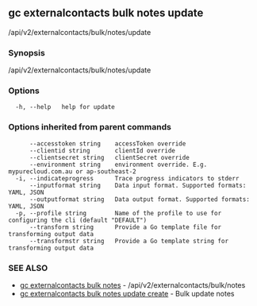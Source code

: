 ## gc externalcontacts bulk notes update

/api/v2/externalcontacts/bulk/notes/update

### Synopsis

/api/v2/externalcontacts/bulk/notes/update

### Options

```
  -h, --help   help for update
```

### Options inherited from parent commands

```
      --accesstoken string    accessToken override
      --clientid string       clientId override
      --clientsecret string   clientSecret override
      --environment string    environment override. E.g. mypurecloud.com.au or ap-southeast-2
  -i, --indicateprogress      Trace progress indicators to stderr
      --inputformat string    Data input format. Supported formats: YAML, JSON
      --outputformat string   Data output format. Supported formats: YAML, JSON
  -p, --profile string        Name of the profile to use for configuring the cli (default "DEFAULT")
      --transform string      Provide a Go template file for transforming output data
      --transformstr string   Provide a Go template string for transforming output data
```

### SEE ALSO

* [gc externalcontacts bulk notes](gc_externalcontacts_bulk_notes.html)	 - /api/v2/externalcontacts/bulk/notes
* [gc externalcontacts bulk notes update create](gc_externalcontacts_bulk_notes_update_create.html)	 - Bulk update notes


